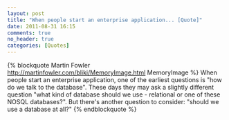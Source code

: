 ```yaml
---
layout: post
title: "When people start an enterprise application... [Quote]"
date: 2011-08-31 16:15
comments: true
no_header: true
categories: [Quotes]
---
```

{% blockquote Martin Fowler http://martinfowler.com/bliki/MemoryImage.html MemoryImage %}
When people start an enterprise application, one of the earliest questions is "how do we talk to the database". These days they may ask a slightly different question "what kind of database should we use - relational or one of these NOSQL databases?". But there's another question to consider: "should we use a database at all?"
{% endblockquote %}

